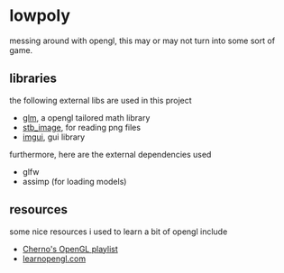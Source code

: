 # lowpoly

messing around with opengl, this may or may not turn into some sort of game.

## libraries

the following external libs are used in this project
- [glm](https://github.com/g-truc/glm), a opengl tailored math library
- [stb\_image](https://github.com/nothings/stb), for reading png files
- [imgui](https://github.com/ocornut/imgui), gui library

furthermore, here are the external dependencies used
- glfw
- assimp (for loading models)

## resources

some nice resources i used to learn a bit of opengl include
- [Cherno's OpenGL playlist](https://www.youtube.com/playlist?list=PLlrATfBNZ98foTJPJ_Ev03o2oq3-GGOS2)
- [learnopengl.com](https://learnopengl.com/)

